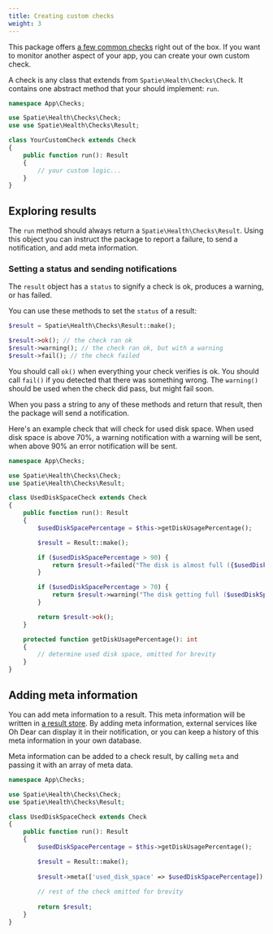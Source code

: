 ```yaml
---
title: Creating custom checks
weight: 3
---
```


This package offers [a few common checks](https://spatie.be/docs/laravel-health/v1/available-checks/overview) right out of the box. If you want to monitor another aspect of your app, you can create your own custom check.

A check is any class that extends from `Spatie\Health\Checks\Check`. It contains one abstract method that your should implement:  `run`.

```php
namespace App\Checks;

use Spatie\Health\Checks\Check;
use use Spatie\Health\Checks\Result;

class YourCustomCheck extends Check
{
    public function run(): Result
    {
        // your custom logic...
    }
}
```

## Exploring results

The `run` method should always return a `Spatie\Health\Checks\Result`. Using this object you can instruct the package to report a failure, to send a notification, and add meta information.

### Setting a status and sending notifications

The `result` object has a `status` to signify a check is ok, produces a warning, or has failed.

You can use these methods to set the `status` of a result:

```php
$result = Spatie\Health\Checks\Result::make();

$result->ok(); // the check ran ok
$result->warning(); // the check ran ok, but with a warning
$result->fail(); // the check failed
```

You should call `ok()` when everything your check verifies is ok. You should call `fail()` if you detected that there was something wrong. The `warning()` should be used when the check did pass, but might fail soon.

When you pass a string to any of these methods and return that result, then the package will send a notification.

Here's an example check that will check for used disk space. When used disk space is above 70%, a warning notification with a warning will be sent, when above 90% an error notification will be sent.

```php
namespace App\Checks;

use Spatie\Health\Checks\Check;
use Spatie\Health\Checks\Result;

class UsedDiskSpaceCheck extends Check
{
    public function run(): Result
    {
        $usedDiskSpacePercentage = $this->getDiskUsagePercentage();

        $result = Result::make();

        if ($usedDiskSpacePercentage > 90) {
            return $result->failed("The disk is almost full ({$usedDiskSpacePercentage} % used)");
        }

        if ($usedDiskSpacePercentage > 70) {
            return $result->warning("The disk getting full ($usedDiskSpacePercentage% used)");
        }

        return $result->ok();
    }

    protected function getDiskUsagePercentage(): int
    {
        // determine used disk space, omitted for brevity
    }
}
```

## Adding meta information

You can add meta information to a result. This meta information will be written in [a result store](https://spatie.be/docs/laravel-health/v1/storing-results/general). By adding meta information, external services like Oh Dear can display it in their notification, or you can keep a history of this meta information in your own database.

Meta information can be added to a check result, by calling `meta` and passing it with an array of meta data.

```php
namespace App\Checks;

use Spatie\Health\Checks\Check;
use Spatie\Health\Checks\Result;

class UsedDiskSpaceCheck extends Check
{
    public function run(): Result
    {
        $usedDiskSpacePercentage = $this->getDiskUsagePercentage();

        $result = Result::make();
        
        $result->meta(['used_disk_space' => $usedDiskSpacePercentage]);
        
        // rest of the check omitted for brevity
        
        return $result;
    }
}
```
